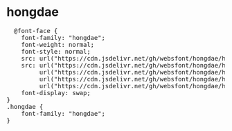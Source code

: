 # hongdae

<pre>
  @font-face {
    font-family: "hongdae";
    font-weight: normal;
    font-style: normal;
    src: url("https://cdn.jsdelivr.net/gh/websfont/hongdae/hongdae.eot");
    src: url("https://cdn.jsdelivr.net/gh/websfont/hongdae/hongdae.eot?#iefix") format("embedded-opentype"),
         url("https://cdn.jsdelivr.net/gh/websfont/hongdae/hongdae.woff2") format("woff2"),
         url("https://cdn.jsdelivr.net/gh/websfont/hongdae/hongdae.woff") format("woff"),
         url("https://cdn.jsdelivr.net/gh/websfont/hongdae/hongdae.ttf") format("truetype");
    font-display: swap;
}
.hongdae {
    font-family: "hongdae";
}
</pre>
